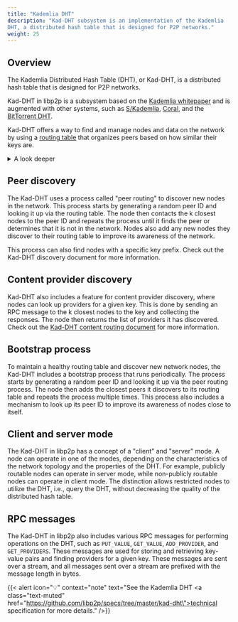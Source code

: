```yaml
---
title: "Kademlia DHT"
description: "Kad-DHT subsystem is an implementation of the Kademlia
DHT, a distributed hash table that is designed for P2P networks."
weight: 25
---
```


## Overview

The Kademlia Distributed Hash Table (DHT), or Kad-DHT, is a distributed hash table
that is designed for P2P networks.

Kad-DHT in libp2p is a subsystem based on the
[Kademlia whitepaper](https://pdos.csail.mit.edu/~petar/papers/maymounkov-kademlia-lncs.pdf)
and is augmented with other systems, such as
[S/Kademlia](https://attachment.victorlampcdn.com/article/content/20220705/SKademlia_2007.pdf),
[Coral](https://www.cs.princeton.edu/~mfreed/docs/coral-iptps03.pdf), and the
[BitTorrent DHT](https://www.bittorrent.org/beps/bep_0005.html).

Kad-DHT offers a way to find and manage nodes and data on the network by using a
[routing table](https://en.wikipedia.org/wiki/Routing_table) that organizes peers based
on how similar their keys are.

<details>
  <summary>A look deeper</summary>

  The routing table is organized based on a prefix length and a distance metric.
  The prefix length helps to group similar keys, and the distance metric helps to
  find the closest peers to a specific key in the routing table. The table maintains
  a list of `k` closest peers for each possible prefix length between `0` and `L-1`,
  where `L` is the length of the keyspace, determined by the length of the hash
  function used. **Kad-DHT uses SHA-256**, with a keyspace of 256 bits, maintaining
  `k` peers with a shared key prefix for every prefix length between `0` and `255` in
  its routing table.

  The prefix length measures the proximity of two keys in the routing table and
  divides the keyspace into smaller subspaces, called "buckets", each containing nodes
  that share a common prefix of bits in their SHA-256 hash. The prefix length is the
  number of bits that are the same in the two keys' SHA-256 hash. The more leading bits
  that are the same, the shorter the prefix length and the closer the proximity of the
  two keys are considered to be.

  The distance metric is a way to calculate the distance between two keys by taking
  the bitwise exclusive-or (XOR) of the SHA-256 hash of the two keys. The resulting
  hash is a measure of the distance between the two keys, where a distance of `0` means
  the keys are identical, and a distance of `1` means that only one bit is different,
  meaning the two keys are close to each other (i.e. their SHA-256 hashes are similar).

  This allows for efficient and effective lookups in the routing table when trying
  to find nodes or data that share similar prefixes.

</details>

## Peer discovery

The Kad-DHT uses a process called "peer routing" to discover new nodes in the network.
This process starts by generating a random peer ID and looking it up via the routing
table. The node then contacts the k closest nodes to the peer ID and repeats the process
until it finds the peer or determines that it is not in the network. Nodes also add any
new nodes they discover to their routing table to improve its awareness of the network.

This process can also find nodes with a specific key prefix. Check out the Kad-DHT
discovery document for more information.

<!-- to add link -->

## Content provider discovery

Kad-DHT also includes a feature for content provider discovery, where nodes can look up
providers for a given key. This is done by sending an RPC message to the k closest nodes
to the key and collecting the responses. The node then returns the list of providers it
has discovered. Check out the [Kad-DHT content routing document](../../content-routing/kaddht.md)
for more information.

## Bootstrap process

To maintain a healthy routing table and discover new network nodes, the Kad-DHT includes
a bootstrap process that runs periodically. The process starts by generating a random peer
ID and looking it up via the peer routing process. The node then adds the closest peers it
discovers to its routing table and repeats the process multiple times. This process also
includes a mechanism to look up its peer ID to improve its awareness of nodes close to itself.

## Client and server mode

The Kad-DHT in libp2p has a concept of a "client" and "server" mode. A node can operate in
one of the modes, depending on the characteristics of the network topology and the properties
of the DHT. For example, publicly routable nodes can operate in server mode, while non-publicly
routable nodes can operate in client mode. The distinction allows restricted nodes to utilize
the DHT, i.e., query the DHT, without decreasing the quality of the distributed hash table.

## RPC messages

The Kad-DHT in libp2p also includes various RPC messages for performing operations on the DHT,
such as `PUT_VALUE`, `GET_VALUE`, `ADD_PROVIDER`, and `GET_PROVIDERS`. These messages are used
for storing and retrieving key-value pairs and finding providers for a given key. These messages
are sent over a stream, and all messages sent over a stream are prefixed with the message length
in bytes.

{{< alert icon="💡" context="note" text="See the Kademlia DHT <a class=\"text-muted\" href=\"https://github.com/libp2p/specs/tree/master/kad-dht\">technical specification</a> for more details." />}}
